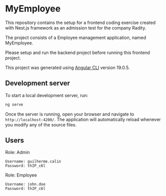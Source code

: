# MyEmployee

This repository contains the setup for a frontend coding exercise created with Nest.js framework as an admission test for the company Radity.

The project consists of a Employee management application, named MyEmployee.

Please setup and run the backend project before running this frontend project.

This project was generated using [Angular CLI](https://github.com/angular/angular-cli) version 19.0.5.

## Development server

To start a local development server, run:

```bash
ng serve
```

Once the server is running, open your browser and navigate to `http://localhost:4200/`. The application will automatically reload whenever you modify any of the source files.

## Users
Role: Admin
```
Username: guilherme.calin
Password: thIP_c6l
```

Role: Employee
```
Username: john.doe
Password: thIP_c6l
```
